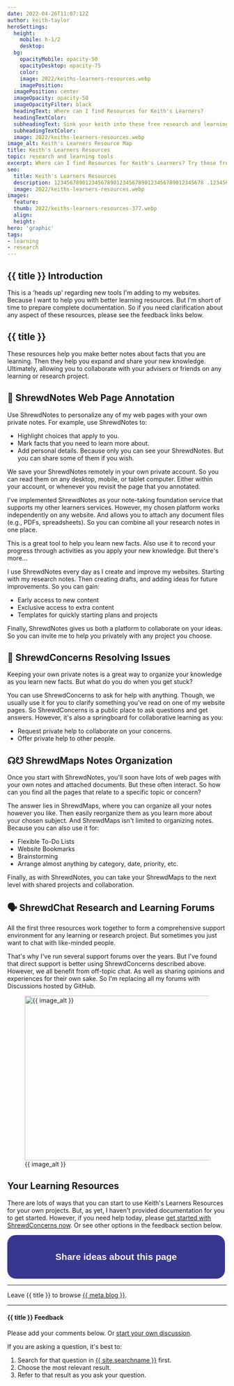 ```yaml
---
date: 2022-04-26T11:07:12Z
author: keith-taylor
heroSettings:
  height:
    mobile: h-1/2
    desktop: 
  bg:
    opacityMobile: opacity-50
    opacityDesktop: opacity-75
    color: 
    image: 2022/keiths-learners-resources.webp
    imagePosition: 
  imagePosition: center
  imageOpacity: opacity-50
  imageOpacityFilter: black
  headingText: Where can I find Resources for Keith's Learners?
  headingTextColor: 
  subheadingText: Sink your keith into these free research and learning tools.
  subheadingTextColor: 
  image: 2022/keiths-learners-resources.webp
image_alt: Keith's Learners Resource Map
title: Keith's Learners Resources
topic: research and learning tools
excerpt: Where can I find Resources for Keith's Learners? Try these free research and learning tools.
seo:
  title: Keith's Learners Resources
  description: 123456789012345678901234567890123456789012345678 .123456789012345678901234567890123456789012345678 .123456789012345678901234567890123456789012345678 .
  image: 2022/keiths-learners-resources.webp
images:
  feature: 
  thumb: 2022/keiths-learners-resources-377.webp
  align: 
  height: 
hero: 'graphic'
tags:
- learning
- research
---
```

<h2 id="intro">{{ title }} Introduction</h2>
This is a 'heads up' regarding new tools I'm adding to my websites. Because I want to help you with better learning resources. But I'm short of time to prepare complete documentation. So if you need clarification about any aspect of these resources, please see the feedback links below.

<h2 id="resources">{{ title }}</h2>
These resources help you make better notes about facts that you are learning. Then they help you expand and share your new knowledge. Ultimately, allowing you to collaborate with your advisers or friends on any learning or research project.

<h2 id="notes">📒 ShrewdNotes Web Page Annotation</h2>
Use ShrewdNotes to personalize any of my web pages with your own private notes. For example, use ShrewdNotes to:

- Highlight choices that apply to you.
- Mark facts that you need to learn more about.
- Add personal details. Because only you can see your ShrewdNotes. But you can share some of them if you wish.

We save your ShrewdNotes remotely in your own private account. So you can read them on any desktop, mobile, or tablet computer. Either within your account, or whenever you revisit the page that you annotated.

I've implemented ShrewdNotes as your note-taking foundation service that supports my other learners services. However, my chosen platform works independently on any website. And allows you to attach any document files (e.g., PDFs, spreadsheets). So you can combine all your research notes in one place.

This is a great tool to help you learn new facts. Also use it to record your progress through activities as you apply your new knowledge. But there's more...

I use ShrewdNotes every day as I create and improve my websites. Starting with my research notes. Then creating drafts, and adding ideas for future improvements. So you can gain:
- Early access to new content
- Exclusive access to extra content
- Templates for quickly starting plans and projects

Finally, ShrewdNotes gives us both a platform to collaborate on your ideas. So you can invite me to help you privately with any project you choose.

<h2 id="concerns">🤔 ShrewdConcerns Resolving Issues</h2>
Keeping your own private notes is a great way to organize your knowledge as you learn new facts. But what do you do when you get stuck?

You can use ShrewdConcerns to ask for help with anything. Though, we usually use it for you to clarify something you've read on one of my website pages. So ShrewdConcerns is a public place to ask questions and get answers. However, it's also a springboard for collaborative learning as you:
- Request private help to collaborate on your concerns.
- Offer private help to other people.

<h2 id="maps">☊☋ ShrewdMaps Notes Organization</h2>
Once you start with ShrewdNotes, you'll soon have lots of web pages with your own notes and attached documents. But these often interact. So how can you find all the pages that relate to a specific topic or concern?

The answer lies in ShrewdMaps, where you can organize all your notes however you like. Then easily reorganize them as you learn more about your chosen subject. And ShrewdMaps isn't limited to organizing notes. Because you can also use it for:
- Flexible To-Do Lists
- Website Bookmarks
- Brainstorming
- Arrange almost anything by category, date, priority, etc.

Finally, as with ShrewdNotes, you can take your ShrewdMaps to the next level with shared projects and collaboration.

<h2 id="chat">🗣 ShrewdChat Research and Learning Forums</h2>
All the first three resources work together to form a comprehensive support environment for any learning or research project. But sometimes you just want to chat with like-minded people.

That's why I've run several support forums over the years. But I've found that direct support is better using ShrewdConcerns described above. However, we all benefit from off-topic chat. As well as sharing opinions and experiences for their own sake. So I'm replacing all my forums with Discussions hosted by GitHub.

<figure id="image">
<img src="/assets/images/{{ seo.image }}" alt="{{ image_alt }}"  width="610" height="377">
  <figcaption>{{ image_alt }}</figcaption>
</figure>
<h2 id="next">Your Learning Resources</h2>
There are lots of ways that you can start to use Keith's Learners Resources for your own projects. But, as yet, I haven't provided documentation for you to get started. However, if you need help today, please <a href="https://github.com/kct2020/keith-taylor-11ta/issues/14">get started with ShrewdConcerns now</a>. Or see other options in the feedback section below.

<a style="display: block; height: 100px; width: 500px; background: #373790; color: #ffffff; text-align: center; font-weight: bold; font-size: 150%; line-height: 100px; font-family: Arial; border-radius: 20px; text-decoration: none;" href="https://github.com/kct2020/keith-taylor-11ta/issues/14">Share ideas about this page</a>

<hr />

Leave {{ title }} to browse <a href="{{ site.blogurl }}">{{ meta.blog }}</a>.
<hr />

<h4 id="feedback">{{ title }} Feedback</h4>

Please add your comments below. Or <a href="{{ site.social_links.github }}discussions">start your own discussion</a>. 

If you are asking a question, it's best to:
<ol>
<li>Search for that question in <a href="{{ site.searchurl }}">{{ site.searchname }}</a> first.</li>
<li>Choose the most relevant result.</li>
<li>Refer to that result as you ask your question.</li>
</ol>
<script src="https://giscus.app/client.js"
        data-repo="kct2020/keith-taylor-11ta"
        data-repo-id="R_kgDOGO7Ihg"
        data-category="🗣 ShrewdChat Blog Feedback"
        data-category-id="DIC_kwDOGO7Ihs4CRE7i"
        data-mapping="title"
        data-strict="0"
        data-reactions-enabled="1"
        data-emit-metadata="0"
        data-input-position="top"
        data-theme="light_tritanopia"
        data-lang="en"
        data-loading="lazy"
        crossorigin="anonymous"
        async>
</script>
